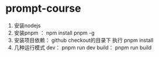 # prompt-course

1. 安装nodejs
2. 安装pnpm ： npm install pnpm -g
3. 安装项目依赖： github checkout的目录下 执行 pnpm install
4. 几种运行模式 
    dev： pnpm run dev
    build： pnpm run build
